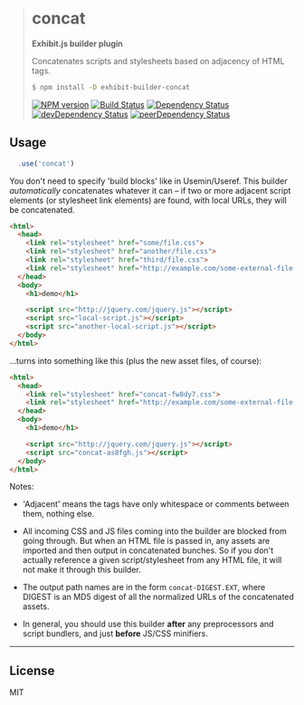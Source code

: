 > # concat
>
> **Exhibit.js builder plugin**
>
> Concatenates scripts and stylesheets based on adjacency of HTML tags.
>
> ```sh
> $ npm install -D exhibit-builder-concat
> ```
>
> [![NPM version][npm-image]][npm-url] [![Build Status][travis-image]][travis-url] [![Dependency Status][depstat-image]][depstat-url] [![devDependency Status][devdepstat-image]][devdepstat-url] [![peerDependency Status][peerdepstat-image]][peerdepstat-url]

## Usage

```js
  .use('concat')
```


You don't need to specify 'build blocks' like in Usemin/Useref. This builder *automatically* concatenates whatever it can – if two or more adjacent script elements (or stylesheet link elements) are found, with local URLs, they will be concatenated.


```html
<html>
  <head>
    <link rel="stylesheet" href="some/file.css">
    <link rel="stylesheet" href="another/file.css">
    <link rel="stylesheet" href="third/file.css">
    <link rel="stylesheet" href="http://example.com/some-external-file.css">
  </head>
  <body>
    <h1>demo</h1>

    <script src="http://jquery.com/jquery.js"></script>
    <script src="local-script.js"></script>
    <script src="another-local-script.js"></script>
  </body>
</html>
```

...turns into something like this (plus the new asset files, of course):

```html
<html>
  <head>
    <link rel="stylesheet" href="concat-fw8dy7.css">
    <link rel="stylesheet" href="http://example.com/some-external-file.css">
  </head>
  <body>
    <h1>demo</h1>

    <script src="http://jquery.com/jquery.js"></script>
    <script src="concat-as8fgh.js"></script>
  </body>
</html>
```

Notes:

- 'Adjacent' means the tags have only whitespace or comments between them, nothing else.

- All incoming CSS and JS files coming into the builder are blocked from going through. But when an HTML file is passed in, any assets are imported and then output in concatenated bunches. So if you don't actually reference a given script/stylesheet from any HTML file, it will not make it through this builder.

- The output path names are in the form `concat-DIGEST.EXT`, where DIGEST is an MD5 digest of all the normalized URLs of the concatenated assets.

- In general, you should use this builder **after** any preprocessors and script bundlers, and just **before** JS/CSS minifiers.

---

## License

MIT


<!-- badge URLs -->
[npm-url]: https://npmjs.org/package/exhibit-builder-concat
[npm-image]: https://img.shields.io/npm/v/exhibit-builder-concat.svg?style=flat-square

[travis-url]: http://travis-ci.org/exhibitjs/builder-concat
[travis-image]: https://img.shields.io/travis/exhibitjs/builder-concat.svg?style=flat-square

[depstat-url]: https://david-dm.org/exhibitjs/builder-concat
[depstat-image]: https://img.shields.io/david/exhibitjs/builder-concat.svg?style=flat-square

[devdepstat-url]: https://david-dm.org/exhibitjs/builder-concat#info=devDependencies
[devdepstat-image]: https://img.shields.io/david/dev/exhibitjs/builder-concat.svg?style=flat-square&label=devDeps

[peerdepstat-url]: https://david-dm.org/exhibitjs/builder-concat#info=peerDependencies
[peerdepstat-image]: https://img.shields.io/david/peer/exhibitjs/builder-concat.svg?style=flat-square&label=peerDeps
